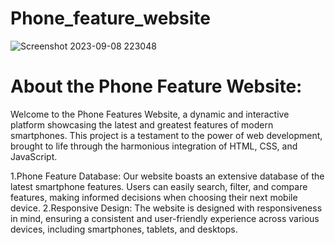 # Phone_feature_website
![Screenshot 2023-09-08 223048](https://github.com/Sangramkumarmohanty/Phone_feature_website/assets/109337991/38d411a0-6423-49e5-9d99-2fce99916a82)
# About the Phone Feature Website:
Welcome to the Phone Features Website, a dynamic and interactive platform showcasing the latest and greatest features of modern smartphones. This project is a testament to the power of web development, brought to life through the harmonious integration of HTML, CSS, and JavaScript.

1.Phone Feature Database: 
Our website boasts an extensive database of the latest smartphone features. Users can easily search, filter, and compare features, making informed decisions when choosing their next mobile device.
2.Responsive Design:
The website is designed with responsiveness in mind, ensuring a consistent and user-friendly experience across various devices, including smartphones, tablets, and desktops.
